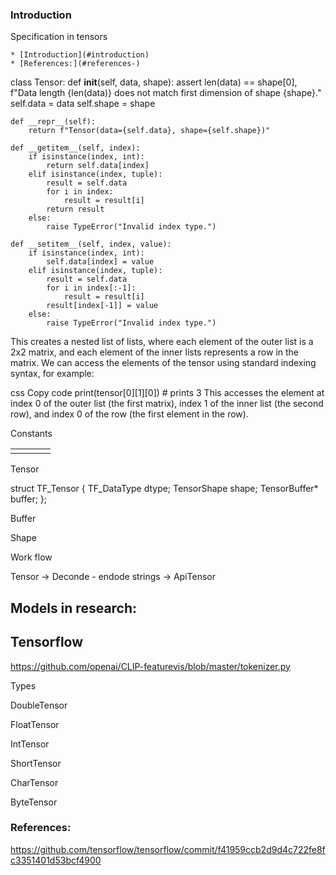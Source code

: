 ### Introduction


Specification in tensors 
<!-- TOC -->
    * [Introduction](#introduction)
    * [References:](#references-)
<!-- TOC -->

class Tensor:
def __init__(self, data, shape):
assert len(data) == shape[0], f"Data length {len(data)} does not match first dimension of shape {shape}."
self.data = data
self.shape = shape

    def __repr__(self):
        return f"Tensor(data={self.data}, shape={self.shape})"

    def __getitem__(self, index):
        if isinstance(index, int):
            return self.data[index]
        elif isinstance(index, tuple):
            result = self.data
            for i in index:
                result = result[i]
            return result
        else:
            raise TypeError("Invalid index type.")

    def __setitem__(self, index, value):
        if isinstance(index, int):
            self.data[index] = value
        elif isinstance(index, tuple):
            result = self.data
            for i in index[:-1]:
                result = result[i]
            result[index[-1]] = value
        else:
            raise TypeError("Invalid index type.")


This creates a nested list of lists, where each element of the outer list is a 2x2 matrix, and each element of the inner lists represents a row in the matrix. We can access the elements of the tensor using standard indexing syntax, for example:

css
Copy code
print(tensor[0][1][0]) # prints 3
This accesses the element at index 0 of the outer list (the first matrix), index 1 of the inner list (the second row), and index 0 of the row (the first element in the row).





Constants

|     |     |     |     |
|-----|-----|-----|-----|
|     |     |     |     |

Tensor


struct TF_Tensor {
TF_DataType dtype;
TensorShape shape;
TensorBuffer* buffer;
};

Buffer 



Shape 


Work flow

Tensor -> Deconde - endode strings ->  ApiTensor 

## Models in research:
 

## Tensorflow
https://github.com/openai/CLIP-featurevis/blob/master/tokenizer.py



Types


DoubleTensor

FloatTensor

IntTensor

ShortTensor


CharTensor

ByteTensor

### References:

https://github.com/tensorflow/tensorflow/commit/f41959ccb2d9d4c722fe8fc3351401d53bcf4900
